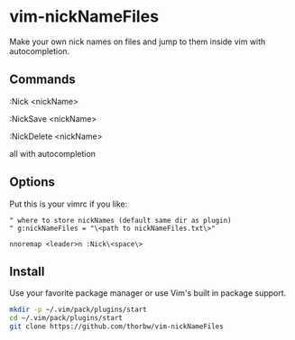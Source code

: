 # vim-nickNameFiles

Make your own nick names on files and jump to them inside vim with autocompletion.

## Commands

:Nick \<nickName\>

:NickSave \<nickName\>

:NickDelete \<nickName\>

all with autocompletion


## Options

Put this is your vimrc if you like:

``` vim
" where to store nickNames (default same dir as plugin)  
" g:nickNameFiles = "\<path to nickNameFiles.txt\>"

nnoremap <leader>n :Nick\<space\>
```

## Install

Use your favorite package manager or use Vim's built in package support.

``` bash
mkdir -p ~/.vim/pack/plugins/start
cd ~/.vim/pack/plugins/start
git clone https://github.com/thorbw/vim-nickNameFiles
```


